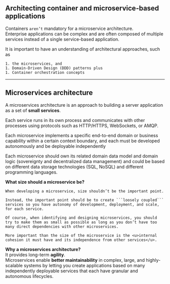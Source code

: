 Architecting container and microservice-based applications
---
Containers ```aren’t``` mandatory for a microservice architecture.  
Enterprise applications can be complex and are often composed of multiple services instead of a single service-based application.  

It is important to have an understanding of architectural approaches, such as  
 
    1. the microservices, and 
    1. Domain-Driven Design (DDD) patterns plus 
    1. Container orchestration concepts  

---
Microservices architecture
---
A microservices architecture is an approach to building a server application as a set of **small services**.  

Each service runs in its own process and communicates with other processes using protocols such as HTTP/HTTPS, WebSockets, or AMQP.    

Each microservice implements a specific end-to-end domain or business capability within a certain context boundary, and each must be developed autonomously and be deployable independently  

Each microservice should own its related domain data model and domain logic (sovereignty and decentralized data management) and could be based on different data storage technologies (SQL, NoSQL) and different programming languages.  

**What size should a microservice be?**  

    When developing a microservice, size shouldn’t be the important point.  
    
    Instead, the important point should be to create ```loosely coupled``` services so you have autonomy of development, deployment, and scale, for each service.  
    
    Of course, when identifying and designing microservices, you should try to make them as small as possible as long as you don’t have too many direct dependencies with other microservices.  

    More important than the size of the microservice is the <u>internal cohesion it must have and its independence from other services</u>.  

**Why a microservices architecture?**  
    It provides long-term **agility**.  
    Microservices enable **better maintainability** in complex, large, and highly-scalable systems by letting you create applications based on many independently deployable services that each have granular and autonomous lifecycles.  